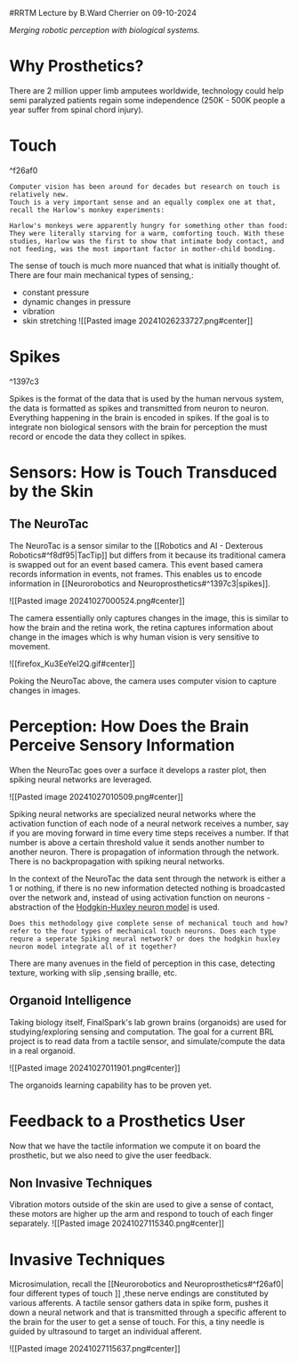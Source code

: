 #RRTM 
Lecture by B.Ward Cherrier on 09-10-2024

*Merging robotic perception with biological systems.* 

# Why Prosthetics?

There are 2 million upper limb amputees worldwide, technology could help semi paralyzed patients regain some independence (250K - 500K people a year suffer from spinal chord injury).
# Touch 

^f26af0

```
Computer vision has been around for decades but research on touch is relatively new. 
Touch is a very important sense and an equally complex one at that, recall the Harlow's monkey experiments:

Harlow's monkeys were apparently hungry for something other than food: They were literally starving for a warm, comforting touch. With these studies, Harlow was the first to show that intimate body contact, and not feeding, was the most important factor in mother-child bonding.
```

The sense of touch is much more nuanced that what is initially thought of. There are four main mechanical types of sensing,:
- constant pressure
- dynamic changes in pressure
- vibration 
- skin stretching
![[Pasted image 20241026233727.png#center]]
# Spikes

^1397c3

Spikes is the format of the data that is used by the human nervous system, the data is formatted as spikes and transmitted from neuron to neuron. Everything happening in the brain is encoded in spikes. If the goal is to integrate non biological sensors with the brain for perception the must record or encode the data they collect in spikes. 
# Sensors: How is Touch Transduced by the Skin

## The NeuroTac 
The NeuroTac is a sensor similar to the [[Robotics and AI - Dexterous Robotics#^f8df95|TacTip]] but differs from it because its traditional camera is swapped out for an event based camera. This event based camera records information in events, not frames. This enables us to encode information in [[Neurorobotics and Neuroprosthetics#^1397c3|spikes]].  

![[Pasted image 20241027000524.png#center]]

The camera essentially only captures changes in the image, this is similar to how the brain and the retina work, the retina captures information about change in the images which is why human vision is very sensitive to movement. 

![[firefox_Ku3EeYeI2Q.gif#center]]

Poking the NeuroTac above, the camera uses computer vision to capture changes in images. 
# Perception: How Does the Brain Perceive Sensory Information 

When the NeuroTac goes over a surface it develops a raster plot, then spiking neural networks are leveraged.

![[Pasted image 20241027010509.png#center]]

Spiking neural networks are specialized neural networks where the activation function of each node of a neural network receives a number, say if you are moving forward in time every time steps receives a number. If that number is above a certain threshold value it sends another number to another neuron. There is propagation of information through the network. There is no backpropagation with spiking neural networks.

In the context of the NeuroTac the data sent through the network is either a 1 or nothing, if there is no new information detected nothing is broadcasted over the network and, instead of using activation function on neurons - abstraction of the [Hodgkin-Huxley neuron model](https://en.wikipedia.org/wiki/Hodgkin%E2%80%93Huxley_model) is used. 

```
Does this methodology give complete sense of mechanical touch and how? refer to the four types of mechanical touch neurons. Does each type requre a seperate Spiking neural network? or does the hodgkin huxley neuron model integrate all of it together? 
```

There are many avenues in the field of perception in this case, detecting texture, working with slip ,sensing braille, etc. 

## Organoid Intelligence 

Taking biology itself, FinalSpark's lab grown brains (organoids) are used for studying/exploring sensing and computation. The goal for a current BRL project is to read data from a tactile sensor, and simulate/compute the data in a real organoid.

![[Pasted image 20241027011901.png#center]]

The organoids learning capability has to be proven yet.
# Feedback to a Prosthetics User

Now that we have the tactile information we compute it on board the prosthetic, but we also need to give the user feedback. 
## Non Invasive Techniques

Vibration motors outside of the skin are used to give a sense of contact, these motors are higher up the arm and respond to touch of each finger separately. 
![[Pasted image 20241027115340.png#center]]

# Invasive Techniques

Microsimulation, recall the [[Neurorobotics and Neuroprosthetics#^f26af0| four different types of touch ]] ,these nerve endings are constituted by various afferents. A tactile sensor gathers data in spike form, pushes it down a neural network and that is transmitted through a specific afferent to the brain for the user to get a sense of touch. For this, a tiny needle is guided by ultrasound to target an individual afferent. 

![[Pasted image 20241027115637.png#center]]







